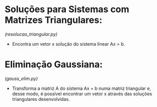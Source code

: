 # Soluções para Sistemas com Matrizes Triangulares:
*(resolucao_triangular.py)*
 - Encontra um vetor x solução do sistema linear Ax = b.

# Eliminação Gaussiana:
*(gauss_elim.py)*
 - Transforma a matriz A do sistema Ax = b numa matriz triangular e, desse modo, é possível encontrar um vetor x através das soluções triangulares desenvolvidas.


